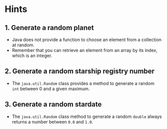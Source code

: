 # Hints

## 1. Generate a random planet

- Java does not provide a function to choose an element from a collection at random.
- Remember that you can retrieve an element from an array by its index, which is an integer.

## 2. Generate a random starship registry number

- The `java.util.Random` class provides a method to generate a random `int` between 0 and a given
  maximum.

## 3. Generate a random stardate

- The `java.util.Random` class method to generate a random `double` always returns a number between
  `0.0` and `1.0`.
